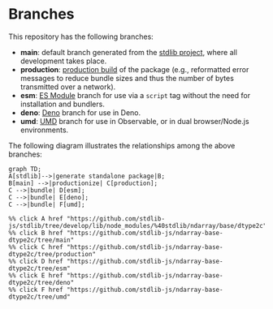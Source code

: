 <!--

@license Apache-2.0

Copyright (c) 2022 The Stdlib Authors.

Licensed under the Apache License, Version 2.0 (the "License");
you may not use this file except in compliance with the License.
You may obtain a copy of the License at

    http://www.apache.org/licenses/LICENSE-2.0

Unless required by applicable law or agreed to in writing, software
distributed under the License is distributed on an "AS IS" BASIS,
WITHOUT WARRANTIES OR CONDITIONS OF ANY KIND, either express or implied.
See the License for the specific language governing permissions and
limitations under the License.

-->

# Branches

This repository has the following branches:

-   **main**: default branch generated from the [stdlib project][stdlib-url], where all development takes place.
-   **production**: [production build][production-url] of the package (e.g., reformatted error messages to reduce bundle sizes and thus the number of bytes transmitted over a network).
-   **esm**: [ES Module][esm-url] branch for use via a `script` tag without the need for installation and bundlers.
-   **deno**: [Deno][deno-url] branch for use in Deno.
-   **umd**: [UMD][umd-url] branch for use in Observable, or in dual browser/Node.js environments.

The following diagram illustrates the relationships among the above branches:

```mermaid
graph TD;
A[stdlib]-->|generate standalone package|B;
B[main] -->|productionize| C[production];
C -->|bundle| D[esm];
C -->|bundle| E[deno];
C -->|bundle| F[umd];

%% click A href "https://github.com/stdlib-js/stdlib/tree/develop/lib/node_modules/%40stdlib/ndarray/base/dtype2c"
%% click B href "https://github.com/stdlib-js/ndarray-base-dtype2c/tree/main"
%% click C href "https://github.com/stdlib-js/ndarray-base-dtype2c/tree/production"
%% click D href "https://github.com/stdlib-js/ndarray-base-dtype2c/tree/esm"
%% click E href "https://github.com/stdlib-js/ndarray-base-dtype2c/tree/deno"
%% click F href "https://github.com/stdlib-js/ndarray-base-dtype2c/tree/umd"
```

[stdlib-url]: https://github.com/stdlib-js/stdlib/tree/develop/lib/node_modules/%40stdlib/ndarray/base/dtype2c
[production-url]: https://github.com/stdlib-js/ndarray-base-dtype2c/tree/production
[deno-url]: https://github.com/stdlib-js/ndarray-base-dtype2c/tree/deno
[umd-url]: https://github.com/stdlib-js/ndarray-base-dtype2c/tree/umd
[esm-url]: https://github.com/stdlib-js/ndarray-base-dtype2c/tree/esm